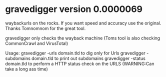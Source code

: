 # gravedigger version 0.0000069
waybackurls on the rocks. If you want speed and accuracy use the original. Thanks Tomnomnom for the great tool.

gravedigger only checks the wayback machine (Toms tool is also checking CommonCrawl and VirusTotal)



Usage:  gravedigger -urls domain.tld to dig only for Urls
        gravedigger -subdomains domain.tld to print out subdomains
        gravedigger -status domain.tld to perform a HTTP status check on the URLS (WARNING:Can take a long ass time)
